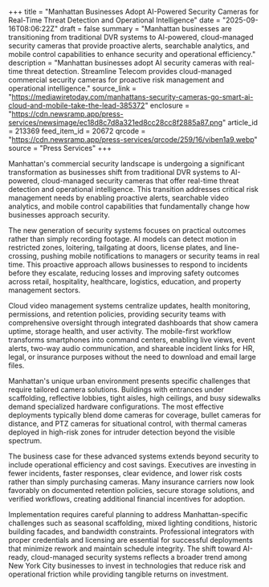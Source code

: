 +++
title = "Manhattan Businesses Adopt AI-Powered Security Cameras for Real-Time Threat Detection and Operational Intelligence"
date = "2025-09-16T08:06:22Z"
draft = false
summary = "Manhattan businesses are transitioning from traditional DVR systems to AI-powered, cloud-managed security cameras that provide proactive alerts, searchable analytics, and mobile control capabilities to enhance security and operational efficiency."
description = "Manhattan businesses adopt AI security cameras with real-time threat detection. Streamline Telecom provides cloud-managed commercial security cameras for proactive risk management and operational intelligence."
source_link = "https://mediawiretoday.com/manhattans-security-cameras-go-smart-ai-cloud-and-mobile-take-the-lead-385372"
enclosure = "https://cdn.newsramp.app/press-services/newsimage/ec18d8c7d8a321ed8cc28cc8f2885a87.png"
article_id = 213369
feed_item_id = 20672
qrcode = "https://cdn.newsramp.app/press-services/qrcode/259/16/viben1a9.webp"
source = "Press Services"
+++

<p>Manhattan's commercial security landscape is undergoing a significant transformation as businesses shift from traditional DVR systems to AI-powered, cloud-managed security cameras that offer real-time threat detection and operational intelligence. This transition addresses critical risk management needs by enabling proactive alerts, searchable video analytics, and mobile control capabilities that fundamentally change how businesses approach security.</p><p>The new generation of security systems focuses on practical outcomes rather than simply recording footage. AI models can detect motion in restricted zones, loitering, tailgating at doors, license plates, and line-crossing, pushing mobile notifications to managers or security teams in real time. This proactive approach allows businesses to respond to incidents before they escalate, reducing losses and improving safety outcomes across retail, hospitality, healthcare, logistics, education, and property management sectors.</p><p>Cloud video management systems centralize updates, health monitoring, permissions, and retention policies, providing security teams with comprehensive oversight through integrated dashboards that show camera uptime, storage health, and user activity. The mobile-first workflow transforms smartphones into command centers, enabling live views, event alerts, two-way audio communication, and shareable incident links for HR, legal, or insurance purposes without the need to download and email large files.</p><p>Manhattan's unique urban environment presents specific challenges that require tailored camera solutions. Buildings with entrances under scaffolding, reflective lobbies, tight aisles, high ceilings, and busy sidewalks demand specialized hardware configurations. The most effective deployments typically blend dome cameras for coverage, bullet cameras for distance, and PTZ cameras for situational control, with thermal cameras deployed in high-risk zones for intruder detection beyond the visible spectrum.</p><p>The business case for these advanced systems extends beyond security to include operational efficiency and cost savings. Executives are investing in fewer incidents, faster responses, clear evidence, and lower risk costs rather than simply purchasing cameras. Many insurance carriers now look favorably on documented retention policies, secure storage solutions, and verified workflows, creating additional financial incentives for adoption.</p><p>Implementation requires careful planning to address Manhattan-specific challenges such as seasonal scaffolding, mixed lighting conditions, historic building facades, and bandwidth constraints. Professional integrators with proper credentials and licensing are essential for successful deployments that minimize rework and maintain schedule integrity. The shift toward AI-ready, cloud-managed security systems reflects a broader trend among New York City businesses to invest in technologies that reduce risk and operational friction while providing tangible returns on investment.</p>